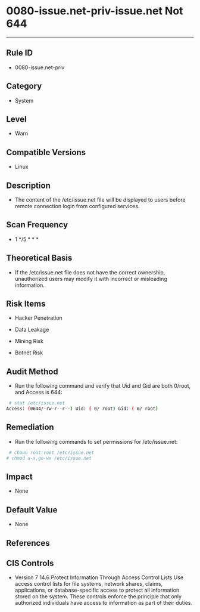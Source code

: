 # 0080-issue.net-priv-issue.net Not 644
---

## Rule ID

- 0080-issue.net-priv


## Category

- System


## Level

- Warn


## Compatible Versions

- Linux


## Description

- The content of the /etc/issue.net file will be displayed to users before remote connection login from configured services.


## Scan Frequency
- 1 */5 * * *

## Theoretical Basis

- If the /etc/issue.net file does not have the correct ownership, unauthorized users may modify it with incorrect or misleading information.


## Risk Items

- Hacker Penetration

- Data Leakage

- Mining Risk

- Botnet Risk


## Audit Method
- Run the following command and verify that Uid and Gid are both 0/root, and Access is 644:

```bash
 # stat /etc/issue.net
Access: (0644/-rw-r--r--) Uid: ( 0/ root) Gid: ( 0/ root)
```


## Remediation
- Run the following commands to set permissions for /etc/issue.net:
```bash
 # chown root:root /etc/issue.net
# chmod u-x,go-wx /etc/issue.net
```


## Impact

- None


## Default Value

- None


## References

## CIS Controls

- Version 7
 14.6 Protect Information Through Access Control Lists
    Use access control lists for file systems, network shares, claims, applications, or database-specific access to protect all information stored on the system. These controls enforce the principle that only authorized individuals have access to information as part of their duties.
